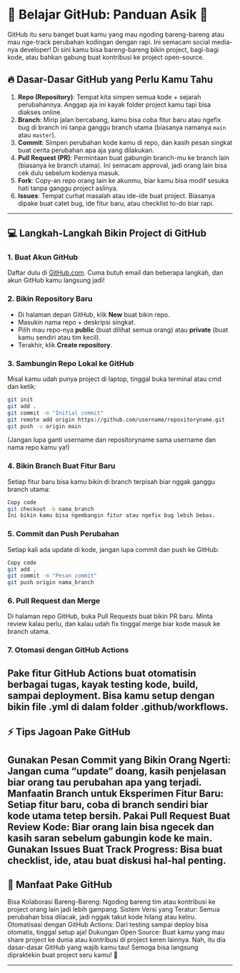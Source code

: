 # 🚀 Belajar GitHub: Panduan Asik 🚀

GitHub itu seru banget buat kamu yang mau ngoding bareng-bareng atau mau nge-track perubahan kodingan dengan rapi. Ini semacam social media-nya developer! Di sini kamu bisa bareng-bareng bikin project, bagi-bagi kode, atau bahkan gabung buat kontribusi ke project open-source.

## 🔥 Dasar-Dasar GitHub yang Perlu Kamu Tahu

1. **Repo (Repository)**: Tempat kita simpen semua kode + sejarah perubahannya. Anggap aja ini kayak folder project kamu tapi bisa diakses online.
2. **Branch**: Mirip jalan bercabang, kamu bisa coba fitur baru atau ngefix bug di branch ini tanpa ganggu branch utama (biasanya namanya `main` atau `master`).
3. **Commit**: Simpen perubahan kode kamu di repo, dan kasih pesan singkat buat cerita perubahan apa aja yang dilakukan.
4. **Pull Request (PR)**: Permintaan buat gabungin branch-mu ke branch lain (biasanya ke branch utama). Ini semacam approval, jadi orang lain bisa cek dulu sebelum kodenya masuk.
5. **Fork**: Copy-an repo orang lain ke akunmu, biar kamu bisa modif sesuka hati tanpa ganggu project aslinya.
6. **Issues**: Tempat curhat masalah atau ide-ide buat project. Biasanya dipake buat catet bug, ide fitur baru, atau checklist to-do biar rapi.

---

## 💻 Langkah-Langkah Bikin Project di GitHub

### 1. **Buat Akun GitHub**

   Daftar dulu di [GitHub.com](https://github.com). Cuma butuh email dan beberapa langkah, dan akun GitHub kamu langsung jadi!

### 2. **Bikin Repository Baru**

   - Di halaman depan GitHub, klik **New** buat bikin repo.
   - Masukin nama repo + deskripsi singkat.
   - Pilih mau repo-nya **public** (buat dilihat semua orang) atau **private** (buat kamu sendiri atau tim kecil).
   - Terakhir, klik **Create repository**.

### 3. **Sambungin Repo Lokal ke GitHub**

   Misal kamu udah punya project di laptop, tinggal buka terminal atau cmd dan ketik:
   ```bash
   git init
   git add .
   git commit -m "Initial commit"
   git remote add origin https://github.com/username/repositoryname.git
   git push -u origin main
  ```
(Jangan lupa ganti username dan repositoryname sama username dan nama repo kamu ya!)

### 4. **Bikin Branch Buat Fitur Baru**
  Setiap fitur baru bisa kamu bikin di branch terpisah biar nggak ganggu branch utama:

  ```bash
Copy code
git checkout -b nama_branch
Ini bikin kamu bisa ngembangin fitur atau ngefix bug lebih bebas.
```
### 5. **Commit dan Push Perubahan**
  Setiap kali ada update di kode, jangan lupa commit dan push ke GitHub:

```bash
Copy code
git add .
git commit -m "Pesan commit"
git push origin nama_branch
```
### 6. **Pull Request dan Merge**
  Di halaman repo GitHub, buka Pull Requests buat bikin PR baru.
  Minta review kalau perlu, dan kalau udah fix tinggal merge biar kode masuk ke branch utama.
### 7. **Otomasi dengan GitHub Actions**
  Pake fitur GitHub Actions buat otomatisin berbagai tugas, kayak testing kode, build, sampai deployment. Bisa kamu setup dengan bikin file .yml di dalam folder .github/workflows.
---
## ⚡️ Tips Jagoan Pake GitHub
  Gunakan Pesan Commit yang Bikin Orang Ngerti: Jangan cuma “update” doang, kasih penjelasan biar orang tau perubahan apa yang terjadi.
  Manfaatin Branch untuk Eksperimen Fitur Baru: Setiap fitur baru, coba di branch sendiri biar kode utama tetep bersih.
  Pakai Pull Request Buat Review Kode: Biar orang lain bisa ngecek dan kasih saran sebelum gabungin kode ke main.
  Gunakan Issues Buat Track Progress: Bisa buat checklist, ide, atau buat diskusi hal-hal penting.
---
## 🌟 Manfaat Pake GitHub
  Bisa Kolaborasi Bareng-Bareng: Ngoding bareng tim atau kontribusi ke project orang lain jadi lebih gampang.
  Sistem Versi yang Teratur: Semua perubahan bisa dilacak, jadi nggak takut kode hilang atau keliru.
  Otomatisasi dengan GitHub Actions: Dari testing sampai deploy bisa otomatis, tinggal setup aja!
  Dukungan Open Source: Buat kamu yang mau share project ke dunia atau kontribusi di project keren lainnya.
  Nah, itu dia dasar-dasar GitHub yang wajib kamu tau! Semoga bisa langsung dipraktekin buat project seru kamu! 🎉

---
